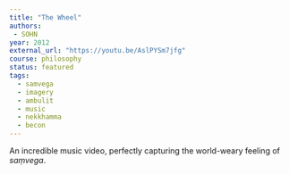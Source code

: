 ```yaml
---
title: "The Wheel"
authors:
 - SOHN
year: 2012
external_url: "https://youtu.be/AslPYSm7jfg"
course: philosophy
status: featured
tags:
  - samvega
  - imagery
  - ambulit
  - music
  - nekkhamma
  - becon
---
```


An incredible music video, perfectly capturing the world-weary feeling of *saṃvega*.
